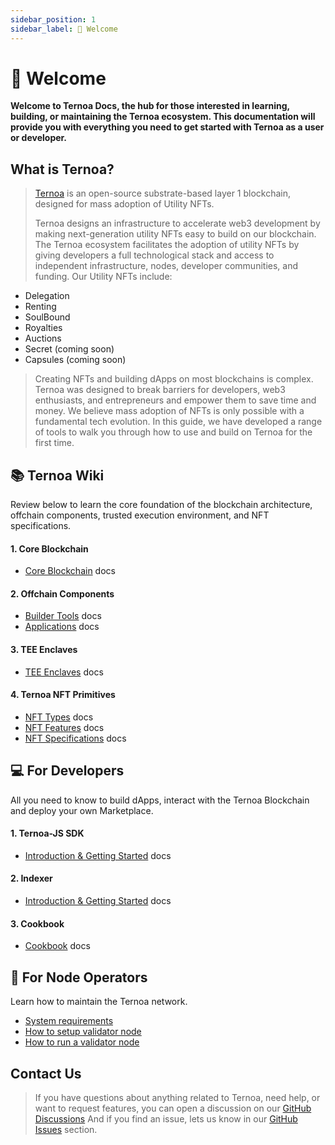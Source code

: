 ```yaml
---
sidebar_position: 1
sidebar_label: 👋 Welcome
---
```


# 👋 Welcome  

**Welcome to Ternoa Docs, the hub for those interested in learning, building, or maintaining the Ternoa ecosystem. This documentation will provide you with everything you need to get started with Ternoa as a user or developer.**

## What is Ternoa?

> [Ternoa](https://www.ternoa.network/) is an open-source substrate-based layer 1 blockchain, designed for mass adoption of Utility NFTs.
> 
>Ternoa designs an infrastructure to accelerate web3 development by making next-generation utility NFTs easy to build on our blockchain. The Ternoa ecosystem facilitates the adoption of utility NFTs by giving developers a full technological stack and access to independent infrastructure, nodes, developer communities, and funding. Our Utility NFTs include:
>
-   Delegation
-   Renting
-   SoulBound
-   Royalties
-   Auctions
-   Secret (coming soon)
-   Capsules (coming soon)
>
> Creating NFTs and building dApps on most blockchains is complex. Ternoa was designed to break barriers for developers, web3 enthusiasts, and entrepreneurs and empower them to save time and money. We believe mass adoption of NFTs is only possible with a fundamental tech evolution. In this guide, we have developed a range of tools to walk you through how to use and build on Ternoa for the first time. 

## 📚 Ternoa Wiki

Review below to learn the core foundation of the blockchain architecture, offchain components, trusted execution environment, and NFT specifications. 

####  1. Core Blockchain
- [Core Blockchain](https://docs.ternoa.network/category/core-blockchain) docs
#### 2. Offchain Components
- [Builder Tools](https://docs.ternoa.network/category/builder-tools) docs
- [Applications](https://docs.ternoa.network/category/applications) docs
#### 3. TEE Enclaves
- [TEE Enclaves](https://docs.ternoa.network/category/tee-enclaves) docs
#### 4. Ternoa NFT Primitives
- [NFT Types](https://docs.ternoa.network/category/ternoa-nft-primitives) docs
- [NFT Features](https://docs.ternoa.network/category/nft-features) docs
- [NFT Specifications](https://docs.ternoa.network/category/nft-specifications) docs


## 💻 For Developers

All you need to know to build dApps, interact with the Ternoa Blockchain and deploy your own Marketplace.

####  1. Ternoa-JS SDK
- [Introduction & Getting Started](https://docs.ternoa.network/category/ternoa-js-sdk) docs
#### 2. Indexer
- [Introduction & Getting Started](https://docs.ternoa.network/category/indexers) docs
#### 3. Cookbook
- [Cookbook](https://docs.ternoa.network/for-developers/sdk/cookbook) docs


## 🌌 For Node Operators 

Learn how to maintain the Ternoa network.

- [System requirements](for-node-operators/system-requirements) 
- [How to setup validator node](https://docs.ternoa.network/for-node-operators/how-to-setup-validator-node)
- [How to run a validator node](https://docs.ternoa.network/for-node-operators/how-to-run-a-validator-node)


## Contact Us
>If you have questions about anything related to Ternoa, need help, or want to request features, you can open a discussion on our [GitHub Discussions](https://github.com/capsule-corp-ternoa/ternoa-js/discussions) And if you find an issue, lets us know in our [GitHub Issues](https://github.com/capsule-corp-ternoa/ternoa-js/issues) section.
